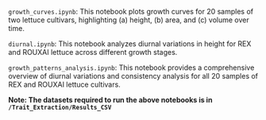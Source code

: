 `growth_curves.ipynb`: This notebook plots growth curves for 20 samples of two lettuce cultivars, highlighting (a) height, (b) area, and (c) volume over time. 

`diurnal.ipynb`: This notebook analyzes diurnal variations in height for REX and ROUXAI lettuce across different growth stages.

`growth_patterns_analysis.ipynb`: This notebook provides a comprehensive overview of diurnal variations and consistency analysis for all 20 samples of REX and ROUXAI lettuce cultivars.

**Note: The datasets required to run the above notebooks is in `/Trait_Extraction/Results_CSV`**
